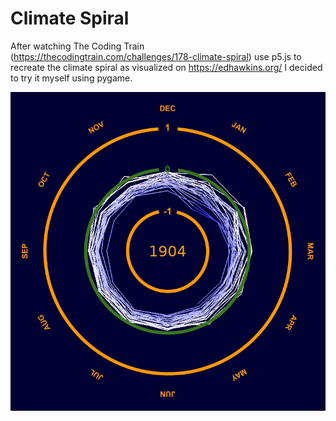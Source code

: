 # Climate Spiral

After watching The Coding Train (https://thecodingtrain.com/challenges/178-climate-spiral) use p5.js to recreate the climate spiral as visualized on https://edhawkins.org/ I decided to try it myself using pygame.  

![Climate Spiral](spiral_1904.png "Climate Spiral 1880-1904")